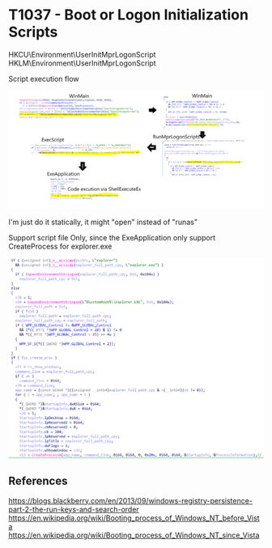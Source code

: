 # T1037 - Boot or Logon Initialization Scripts

HKCU\Environment\UserInitMprLogonScript
HKLM\Environment\UserInitMprLogonScript

Script execution flow

![RunMprLogonScripts_Flow.png](./Image_T1037.001/RunMprLogonScripts_Flow.png)

I'm just do it statically, it might "open" instead of "runas"

Support script file Only, since the ExeApplication only support CreateProcess for explorer.exe

![explorer_create_proc.png](./Image_T1037.001/explorer_create_proc.PNG)

## References

<https://blogs.blackberry.com/en/2013/09/windows-registry-persistence-part-2-the-run-keys-and-search-order>  
<https://en.wikipedia.org/wiki/Booting_process_of_Windows_NT_before_Vista>  
<https://en.wikipedia.org/wiki/Booting_process_of_Windows_NT_since_Vista>
